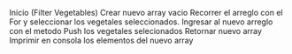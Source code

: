 Inicio (Filter Vegetables)
Crear nuevo array vacio
Recorrer el arreglo con el For y seleccionar los vegetales seleccionados.
Ingresar al nuevo arreglo con el metodo Push los vegetales selecionados
Retornar nuevo array
Imprimir en consola los elementos del nuevo array
